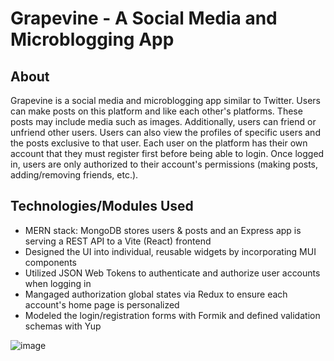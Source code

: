 # Grapevine - A Social Media and Microblogging App

## About

Grapevine is a social media and microblogging app similar to Twitter. Users can make posts on this platform and like each other's platforms. These posts may include media such as images. Additionally, users can friend or unfriend other users. Users can also view the profiles of specific users and the posts exclusive to that user. Each user on the platform has their own account that they must register first before being able to login. Once logged in, users are only authorized to their account's permissions (making posts, adding/removing friends, etc.).

## Technologies/Modules Used

- MERN stack: MongoDB stores users & posts and an Express app is serving a REST API to a Vite (React) frontend
- Designed the UI into individual, reusable widgets by incorporating MUI components
- Utilized JSON Web Tokens to authenticate and authorize user accounts when logging in
- Mangaged authorization global states via Redux to ensure each account's home page is personalized
- Modeled the login/registration forms with Formik and defined validation schemas with Yup

![image](https://github.com/edisonwang03/grapevine-social-media/assets/49788106/2a6331ce-cc43-47b6-a3b1-a5792041a2a9)
